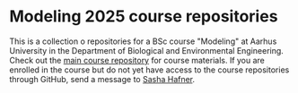 # Modeling 2025 course repositories
This is a collection o repositories for a BSc course "Modeling" at Aarhus University in the Department of Biological and Environmental Engineering.
Check out the [main course repository](https://github.com/au-bce-modeling-2025/home) for course materials.
If you are enrolled in the course but do not yet have access to the course repositories through GitHub, send a message to [Sasha Hafner](https://pure.au.dk/portal/en/persons/sasha.hafner%40bce.au.dk).
